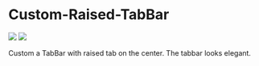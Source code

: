 Custom-Raised-TabBar
====================

<img src="http://www.code4app.com/photo/51886eee6803faf053000003_1.png" />
<img src="http://www.code4app.com/photo/51886eee6803faf053000003_11.png" />

Custom a TabBar with raised tab on the center. The tabbar looks elegant. 
